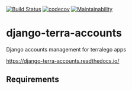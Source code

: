 [![Build Status](https://travis-ci.org/Terralego/django-terra-accounts.svg?branch=master)](https://travis-ci.org/Terralego/django-terra-accounts)
[![codecov](https://codecov.io/gh/Terralego/django-terra-accounts/branch/master/graph/badge.svg)](https://codecov.io/gh/Terralego/django-terra-accounts)
[![Maintainability](https://api.codeclimate.com/v1/badges/0dbea745485facded80a/maintainability)](https://codeclimate.com/github/Terralego/django-terra-accounts/maintainability)

# django-terra-accounts

Django accounts management for terralego apps

https://django-terra-accounts.readthedocs.io/

## Requirements

